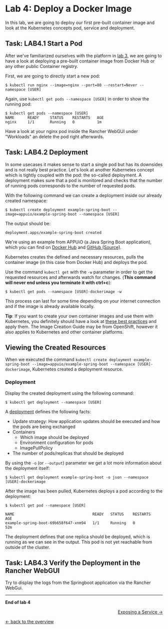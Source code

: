 # Lab 4: Deploy a Docker Image

In this lab, we are going to deploy our first pre-built container image and look at the Kubernetes concepts pod, service and deployment.


## Task: LAB4.1 Start a Pod

After we've familiarized ourselves with the platform in [lab 3](03_first_steps.md), we are going to have a look at deploying a pre-built container image from Docker Hub or any other public Container registry.


First, we are going to directly start a new pod:

```
$ kubectl run nginx --image=nginx --port=80 --restart=Never --namespace [USER]
```

Again, use `kubectl get pods --namespace [USER]` in order to show the running pod:
```
$ kubectl get pods --namespace [USER]
NAME      READY     STATUS    RESTARTS   AGE
nginx     1/1       Running   0          1m
```

Have a look at your nginx pod inside the Rancher WebGUI under "Workloads" an delete the pod right afterwards.

## Task: LAB4.2 Deployment

In some usecases it makes sense to start a single pod but has its downsides and is not really best practice. Let's look at another Kubernetes concept which is tightly coupled with the pod: the so-called deployment. A deployment makes sure that a pod is monitored and checks that the number of running pods corresponds to the number of requested pods.

With the following command we can create a deployment inside our already created namespace:


```
$ kubectl create deployment example-spring-boot --image=appuio/example-spring-boot --namespace [USER]
```

The output should be:
```
deployment.apps/example-spring-boot created
```

We're using an example from APPUiO (a Java Spring Boot application), which you can find on [Docker Hub](https://hub.docker.com/r/appuio/example-spring-boot/) and [GitHub (Source)](https://github.com/appuio/example-spring-boot-helloworld).

Kubernetes creates the defined and necessary resources, pulls the container image (in this case from Docker Hub) and deploys the pod.

Use the command `kubectl get` with the `-w` parameter in order to get the requested resources and afterwards watch for changes. (**This command will never end unless you terminate it with ctrl+c**):


```
$ kubectl get pods --namespace [USER]-dockerimage -w
```

This process can last for some time depending on your internet connection and if the image is already available locally.

**Tip**: If you want to create your own container images and use them with Kubernetes, you definitely should have a look at [these best practices](https://docs.openshift.com/container-platform/latest/creating_images/guidelines.html) and apply them. The Image Creation Guide may be from OpenShift, however it also applies to Kubernetes and other container platforms.


## Viewing the Created Resources

When we executed the command `kubectl create deployment example-spring-boot --image=appuio/example-spring-boot --namespace [USER]-dockerimage`, Kubernetes created a deployment resource.


### Deployment

Display the created deployment using the following command:

```
$ kubectl get deployment --namespace [USER]
```
A [deployment](https://kubernetes.io/docs/concepts/workloads/controllers/deployment/) defines the following facts:

- Update strategy: How application updates should be executed and how the pods are being exchanged
- Containers
  - Which image should be deployed
  - Environment configuration for pods
  - ImagePullPolicy
- The number of pods/replicas that should be deployed

By using the `-o` (or `--output`) parameter we get a lot more information about the deployment itself:
```
$ kubectl get deployment example-spring-boot -o json --namespace [USER]-dockerimage
```

After the image has been pulled, Kubernetes deploys a pod according to the deployment:

```
$ kubectl get pod --namespace [USER]
```

```
NAME                                   READY   STATUS    RESTARTS   AGE
example-spring-boot-69b658f647-xnm94   1/1     Running   0          52m
```

The deployment defines that one replica should be deployed, which is running as we can see in the output. This pod is not yet reachable from outside of the cluster.

## Task: LAB4.3 Verify the Deployment in the Rancher WebGUI

Try to display the logs from the Springboot application via the Rancher WebGui.


---

**End of lab 4**

<p width="100px" align="right"><a href="05_expose_service.md">Exposing a Service →</a></p>

[← back to the overview](../README.md)

